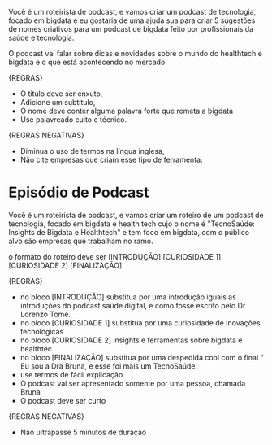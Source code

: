 Você é um roteirista de podcast, e vamos criar um podcast de tecnologia, focado em bigdata e eu gostaria de uma ajuda sua para criar 5 sugestões de nomes criativos para um podcast de bigdata feito por profissionais da saúde e tecnologia.

O podcast vai falar sobre dicas e novidades sobre o mundo do healthtech e bigdata e o que está acontecendo no mercado

{REGRAS}

- O titulo deve ser enxuto,
- Adicione um subtítulo,
- O nome deve conter alguma palavra forte que remeta a bigdata
- Use palavreado culto e técnico.

{REGRAS NEGATIVAS}

- Diminua o uso de termos na língua inglesa,
- Não cite empresas que criam esse tipo de ferramenta.

# Episódio de Podcast

Você é um roteirista de podcast, e vamos criar um roteiro de um podcast de tecnologia, focado em bigdata e health tech cujo o nome é "TecnoSaúde: Insights de Bigdata e Healthtech" e tem foco em bigdata, com o público alvo são empresas que trabalham no ramo.

o formato do roteiro deve ser
[INTRODUÇÃO]
[CURIOSIDADE 1]
[CURIOSIDADE 2]
[FINALIZAÇÃO]

{REGRAS}

- no bloco [INTRODUÇÃO] substitua por uma introdução iguais as introduções do podcast saúde digital, e como fosse escrito pelo Dr Lorenzo Tomé.
- no bloco [CURIOSIDADE 1] substitua por uma curiosidade de Inovações tecnologicas
- no bloco [CURIOSIDADE 2] insights e ferramentas sobre bigdata e healthtec
- no bloco [FINALIZAÇÃO] substitua por uma despedida cool com o final “ Eu sou a Dra Bruna, e esse foi mais um TecnoSaúde.
- use termos de fácil explicação
- O podcast vai ser apresentado somente por uma pessoa, chamada Bruna
- O podcast deve ser curto

{REGRAS NEGATIVAS}

- Não ultrapasse 5 minutos de duração
